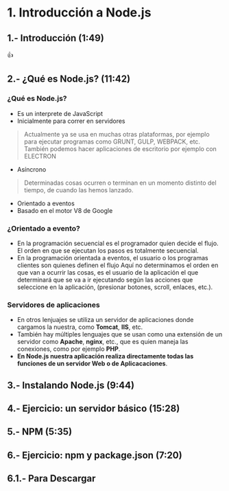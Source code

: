 # 1. Introducción a Node.js
 
## 1.- Introducción (1:49)

:+1:
 
## 2.- ¿Qué es Node.js? (11:42)

### ¿Qué es Node.js? 

* Es un interprete de JavaScript
* Inicialmente para correr en servidores
> Actualmente ya se usa en muchas otras plataformas, por ejemplo para ejecutar programas como GRUNT, GULP, WEBPACK, etc. También podemos hacer aplicaciones de escritorio por ejemplo con ELECTRON
* Asíncrono
> Determinadas cosas ocurren o terminan en un momento distinto del tiempo, de cuando las hemos lanzado.
* Orientado a eventos
* Basado en el motor V8 de Google

### ¿Orientado a evento?

* En la programación secuencial es el programador quien decide el flujo.
   El orden en que se ejecutan los pasos es totalmente secuencial.
* En la programación orientada a eventos, el usuario o los programas clientes son quienes definen el flujo
   Aquí no determinamos el orden en que van a ocurrir las cosas, es el usuario de la aplicación el que determinará que se va a ir ejecutando según las acciones que seleccione en la aplicación, (presionar botones, scroll, enlaces, etc.).
   
### Servidores de aplicaciones

* En otros lenjuajes se utiliza un servidor de aplicaciones donde cargamos la nuestra, como **Tomcat**, **IIS**, etc.
* También hay múltiples lenguajes que se usan como una extensión de un servidor como **Apache**, **nginx**, etc., que es quien maneja las conexiones, como por ejemplo **PHP**.
* **En Node.js nuestra aplicación realiza directamente todas las funciones de un servidor Web o de Aplicacaciones**.


   
   
   

 
## 3.- Instalando Node.js (9:44)
 
## 4.- Ejercicio: un servidor básico (15:28)
 
## 5.- NPM (5:35)
 
## 6.- Ejercicio: npm y package.json (7:20)
 
## 6.1.- Para Descargar
